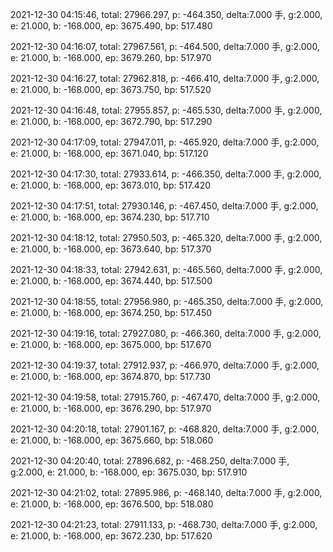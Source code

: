 2021-12-30 04:15:46, total: 27966.297, p: -464.350, delta:7.000 手, g:2.000, e: 21.000, b: -168.000, ep: 3675.490, bp: 517.480

2021-12-30 04:16:07, total: 27967.561, p: -464.500, delta:7.000 手, g:2.000, e: 21.000, b: -168.000, ep: 3679.260, bp: 517.970

2021-12-30 04:16:27, total: 27962.818, p: -466.410, delta:7.000 手, g:2.000, e: 21.000, b: -168.000, ep: 3673.750, bp: 517.520

2021-12-30 04:16:48, total: 27955.857, p: -465.530, delta:7.000 手, g:2.000, e: 21.000, b: -168.000, ep: 3672.790, bp: 517.290

2021-12-30 04:17:09, total: 27947.011, p: -465.920, delta:7.000 手, g:2.000, e: 21.000, b: -168.000, ep: 3671.040, bp: 517.120

2021-12-30 04:17:30, total: 27933.614, p: -466.350, delta:7.000 手, g:2.000, e: 21.000, b: -168.000, ep: 3673.010, bp: 517.420

2021-12-30 04:17:51, total: 27930.146, p: -467.450, delta:7.000 手, g:2.000, e: 21.000, b: -168.000, ep: 3674.230, bp: 517.710

2021-12-30 04:18:12, total: 27950.503, p: -465.320, delta:7.000 手, g:2.000, e: 21.000, b: -168.000, ep: 3673.640, bp: 517.370

2021-12-30 04:18:33, total: 27942.631, p: -465.560, delta:7.000 手, g:2.000, e: 21.000, b: -168.000, ep: 3674.440, bp: 517.500

2021-12-30 04:18:55, total: 27956.980, p: -465.350, delta:7.000 手, g:2.000, e: 21.000, b: -168.000, ep: 3674.250, bp: 517.450

2021-12-30 04:19:16, total: 27927.080, p: -466.360, delta:7.000 手, g:2.000, e: 21.000, b: -168.000, ep: 3675.000, bp: 517.670

2021-12-30 04:19:37, total: 27912.937, p: -466.970, delta:7.000 手, g:2.000, e: 21.000, b: -168.000, ep: 3674.870, bp: 517.730

2021-12-30 04:19:58, total: 27915.760, p: -467.470, delta:7.000 手, g:2.000, e: 21.000, b: -168.000, ep: 3676.290, bp: 517.970

2021-12-30 04:20:18, total: 27901.167, p: -468.820, delta:7.000 手, g:2.000, e: 21.000, b: -168.000, ep: 3675.660, bp: 518.060

2021-12-30 04:20:40, total: 27896.682, p: -468.250, delta:7.000 手, g:2.000, e: 21.000, b: -168.000, ep: 3675.030, bp: 517.910

2021-12-30 04:21:02, total: 27895.986, p: -468.140, delta:7.000 手, g:2.000, e: 21.000, b: -168.000, ep: 3676.500, bp: 518.080

2021-12-30 04:21:23, total: 27911.133, p: -468.730, delta:7.000 手, g:2.000, e: 21.000, b: -168.000, ep: 3672.230, bp: 517.620